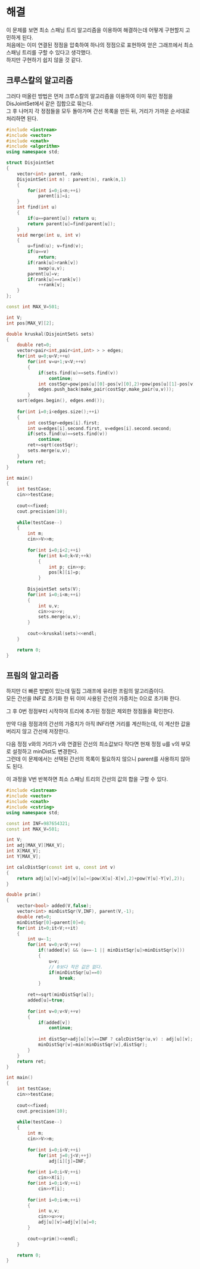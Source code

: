 # 해결 
이 문제를 보면 최소 스패닝 트리 알고리즘을 이용하여 해결하는데 어떻게 구현할지 고민하게 된다.   
처음에는 이미 연결된 정점을 압축하여 하나의 정점으로 표현하여 얻은 그래프에서 최소 스패닝 트리를 구할 수 있다고 생각했다.  
하지만 구현하기 쉽지 않을 것 같다.  

## 크루스칼의 알고리즘 
그러다 떠올린 방법은 먼저 크루스칼의 알고리즘을 이용하여 이미 묶인 정점을 DisJointSet에서 같은 집합으로 묶는다.  
그 후 나머지 각 정점들을 모두 돌아가며 간선 목록을 만든 뒤, 거리가 가까운 순서대로 처리하면 된다.  
```c++
#include <iostream>
#include <vector>
#include <cmath>
#include <algorithm>
using namespace std;

struct DisjointSet
{
    vector<int> parent, rank;
    DisjointSet(int n) : parent(n), rank(n,1)
    { 
        for(int i=0;i<n;++i)
            parent[i]=i;
    }
    int find(int u)
    {
        if(u==parent[u]) return u;
        return parent[u]=find(parent[u]);
    }
    void merge(int u, int v)
    {
        u=find(u); v=find(v);
        if(u==v)
            return;
        if(rank[u]>rank[v])
            swap(u,v);
        parent[u]=v;
        if(rank[u]==rank[v])
            ++rank[v];
    }
};

const int MAX_V=501;

int V;
int pos[MAX_V][2];

double kruskal(DisjointSet& sets)
{
  	double ret=0;
    vector<pair<int,pair<int,int> > > edges;
    for(int u=0;u<V;++u)
        for(int v=u+1;v<V;++v)
        {
            if(sets.find(u)==sets.find(v))
            	continue;
            int costSqr=pow(pos[u][0]-pos[v][0],2)+pow(pos[u][1]-pos[v][1],2);
            edges.push_back(make_pair(costSqr,make_pair(u,v)));
        }
    sort(edges.begin(), edges.end());
    
    for(int i=0;i<edges.size();++i)
    {
        int costSqr=edges[i].first;
        int u=edges[i].second.first, v=edges[i].second.second;
        if(sets.find(u)==sets.find(v))
            continue;
        ret+=sqrt(costSqr);
        sets.merge(u,v);
    }
    return ret;
}

int main()
{
    int testCase;
    cin>>testCase;
    
    cout<<fixed;
    cout.precision(10);
    
    while(testCase--)
    {
        int m;
        cin>>V>>m;
        
        for(int i=0;i<2;++i)
            for(int k=0;k<V;++k)
            {   
                int p; cin>>p;
                pos[k][i]=p;
            }
        
        DisjointSet sets(V);
        for(int i=0;i<m;++i)
        {
            int u,v;
            cin>>u>>v;
            sets.merge(u,v);
        }
        
        cout<<kruskal(sets)<<endl;
    }

    return 0;
}
```

## 프림의 알고리즘 
하지만 더 빠른 방법이 있는데 밀집 그래프에 유리한 프림의 알고리즘이다.  
모든 간선을 INF로 초기화 한 뒤 이미 사용된 간선의 가중치는 0으로 초기화 한다.  

그 후 0번 정점부터 시작하여 트리에 추가된 정점은 제외한 정점들을 확인한다.  

만약 다음 정점과의 간선의 가중치가 아직 INF라면 거리를 계산하는데, 이 계산한 값을 버리지 않고 간선에 저장한다.  

다음 정점 v와의 거리가 v와 연결된 간선의 최소값보다 작다면 현재 정점 u를 v의 부모로 설정하고 minDist도 변경한다.  
그런데 이 문제에서는 선택된 간선의 목록이 필요하지 않으니 parent를 사용하지 않아도 된다.  

이 과정을 V번 반복하면 최소 스패닝 트리의 간선의 값의 합을 구할 수 있다.  
```c++
#include <iostream>
#include <vector>
#include <cmath>
#include <cstring>
using namespace std;

const int INF=987654321;
const int MAX_V=501;

int V;
int adj[MAX_V][MAX_V];
int X[MAX_V];
int Y[MAX_V];

int calcDistSqr(const int u, const int v)
{
    return adj[u][v]=adj[v][u]=(pow(X[u]-X[v],2)+pow(Y[u]-Y[v],2));
}

double prim()
{
  	vector<bool> added(V,false);
  	vector<int> minDistSqr(V,INF), parent(V,-1);
  	double ret=0;
  	minDistSqr[0]=parent[0]=0;
  	for(int it=0;it<V;++it)
  	{
        int u=-1;
        for(int v=0;v<V;++v)
            if(!added[v] && (u==-1 || minDistSqr[u]>minDistSqr[v]))
            {       
                u=v;
                // 0보다 작은 값은 없다.  
                if(minDistSqr[u]==0) 
                    break;
            }
        
        ret+=sqrt(minDistSqr[u]);
        added[u]=true;
        
        for(int v=0;v<V;++v)
        {
            if(added[v])
                continue;
            
            int distSqr=adj[u][v]==INF ? calcDistSqr(u,v) : adj[u][v];
            minDistSqr[v]=min(minDistSqr[v],distSqr);
        }
  	}
  	return ret;
}

int main()
{
    int testCase;
    cin>>testCase;
    
    cout<<fixed;
    cout.precision(10);
    
    while(testCase--)
    {
        int m;
        cin>>V>>m;
        
        for(int i=0;i<V;++i)
            for(int j=0;j<V;++j)
                adj[i][j]=INF;
        
        for(int i=0;i<V;++i)
            cin>>X[i];
        for(int i=0;i<V;++i)
            cin>>Y[i];
        
        for(int i=0;i<m;++i)
        {
            int u,v;
            cin>>u>>v;
            adj[u][v]=adj[v][u]=0;
        }
        
        cout<<prim()<<endl;
    }

    return 0;
}

```
